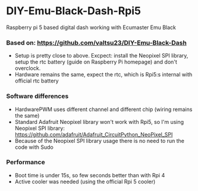 # DIY-Emu-Black-Dash-Rpi5
Raspberry pi 5 based digital dash working with Ecumaster Emu Black

### Based on: https://github.com/valtsu23/DIY-Emu-Black-Dash
- Setup is pretty close to above. Excpect: install the Neopixel SPI library, setup the rtc battery (guide on Raspberry Pi homepage) and don't overclock. 
- Hardware remains the same, expect the rtc, which is Rpi5:s internal with official rtc battery

### Software differences
- HardwarePWM uses different channel and different chip (wiring remains the same)
- Standard Adafruit Neopixel library won't work with Rpi5, so I'm using Neopixel SPI library: https://github.com/adafruit/Adafruit_CircuitPython_NeoPixel_SPI
- Because of the Neopixel SPI library usage there is no need to run the code with Sudo

### Performance
- Boot time is under 15s, so few seconds better than with Rpi 4
- Active cooler was needed (using the official Rpi 5 cooler)

